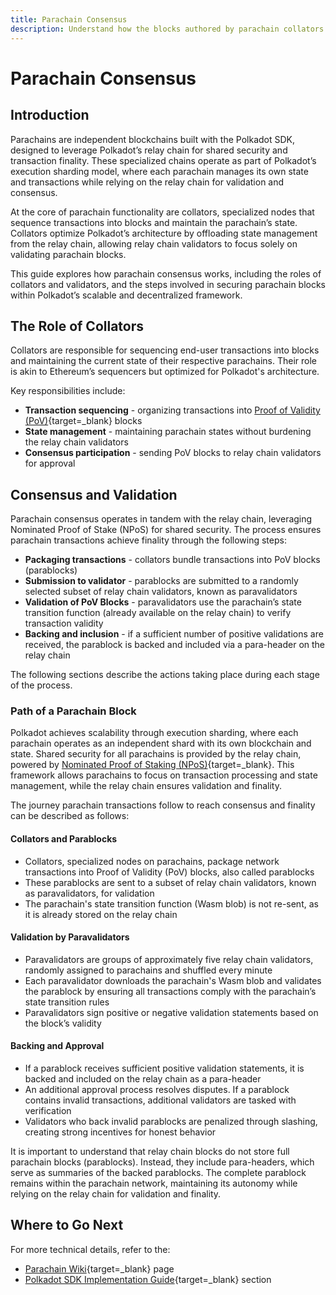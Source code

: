 ```yaml
---
title: Parachain Consensus
description: Understand how the blocks authored by parachain collators are secured by the relay chain validators and how the parachain transactions achieve finality.
--- 
```


# Parachain Consensus

## Introduction

Parachains are independent blockchains built with the Polkadot SDK, designed to leverage Polkadot’s relay chain for shared security and transaction finality. These specialized chains operate as part of Polkadot’s execution sharding model, where each parachain manages its own state and transactions while relying on the relay chain for validation and consensus.

At the core of parachain functionality are collators, specialized nodes that sequence transactions into blocks and maintain the parachain’s state. Collators optimize Polkadot’s architecture by offloading state management from the relay chain, allowing relay chain validators to focus solely on validating parachain blocks.

This guide explores how parachain consensus works, including the roles of collators and validators, and the steps involved in securing parachain blocks within Polkadot’s scalable and decentralized framework.

## The Role of Collators

Collators are responsible for sequencing end-user transactions into blocks and maintaining the current state of their respective parachains. Their role is akin to Ethereum’s sequencers but optimized for Polkadot's architecture.

Key responsibilities include:

- **Transaction sequencing** - organizing transactions into [Proof of Validity (PoV)](https://wiki.polkadot.network/docs/glossary#proof-of-validity){target=\_blank} blocks
- **State management** - maintaining parachain states without burdening the relay chain validators
- **Consensus participation** - sending PoV blocks to relay chain validators for approval

## Consensus and Validation

Parachain consensus operates in tandem with the relay chain, leveraging Nominated Proof of Stake (NPoS) for shared security. The process ensures parachain transactions achieve finality through the following steps:

- **Packaging transactions** - collators bundle transactions into PoV blocks (parablocks)
- **Submission to validator** - parablocks are submitted to a randomly selected subset of relay chain validators, known as paravalidators
- **Validation of PoV Blocks** - paravalidators use the parachain’s state transition function (already available on the relay chain) to verify transaction validity
- **Backing and inclusion** - if a sufficient number of positive validations are received, the parablock is backed and included via a para-header on the relay chain

The following sections describe the actions taking place during each stage of the process. 

### Path of a Parachain Block

Polkadot achieves scalability through execution sharding, where each parachain operates as an independent shard with its own blockchain and state. Shared security for all parachains is provided by the relay chain, powered by [Nominated Proof of Staking (NPoS)](/polkadot-protocol/glossary/#nominated-proof-of-stake-npos){target=\_blank}. This framework allows parachains to focus on transaction processing and state management, while the relay chain ensures validation and finality.

The journey parachain transactions follow to reach consensus and finality can be described as follows:

#### Collators and Parablocks

- Collators, specialized nodes on parachains, package network transactions into Proof of Validity (PoV) blocks, also called parablocks
- These parablocks are sent to a subset of relay chain validators, known as paravalidators, for validation
- The parachain's state transition function (Wasm blob) is not re-sent, as it is already stored on the relay chain

#### Validation by Paravalidators

- Paravalidators are groups of approximately five relay chain validators, randomly assigned to parachains and shuffled every minute
- Each paravalidator downloads the parachain's Wasm blob and validates the parablock by ensuring all transactions comply with the parachain’s state transition rules
- Paravalidators sign positive or negative validation statements based on the block’s validity

#### Backing and Approval

- If a parablock receives sufficient positive validation statements, it is backed and included on the relay chain as a para-header
- An additional approval process resolves disputes. If a parablock contains invalid transactions, additional validators are tasked with verification
- Validators who back invalid parablocks are penalized through slashing, creating strong incentives for honest behavior

It is important to understand that relay chain blocks do not store full parachain blocks (parablocks). Instead, they include para-headers, which serve as summaries of the backed parablocks. The complete parablock remains within the parachain network, maintaining its autonomy while relying on the relay chain for validation and finality.

## Where to Go Next

For more technical details, refer to the:

- [Parachain Wiki](https://wiki.polkadot.network/docs/learn-parachains){target=_blank} page
- [Polkadot SDK Implementation Guide](/develop/blockchains/get-started/){target=\_blank} section